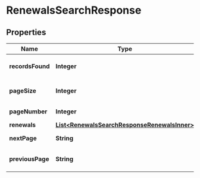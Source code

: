 

# RenewalsSearchResponse


## Properties

| Name | Type | Description | Notes |
|------------ | ------------- | ------------- | -------------|
|**recordsFound** | **Integer** | Number of records found. |  [optional] |
|**pageSize** | **Integer** | Number of records in a page. |  [optional] |
|**pageNumber** | **Integer** | Number of page. |  [optional] |
|**renewals** | [**List&lt;RenewalsSearchResponseRenewalsInner&gt;**](RenewalsSearchResponseRenewalsInner.md) |  |  [optional] |
|**nextPage** | **String** | URL for the next page. |  [optional] |
|**previousPage** | **String** | URL for the previous page. |  [optional] |



